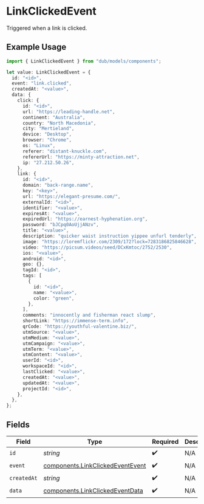 # LinkClickedEvent

Triggered when a link is clicked.

## Example Usage

```typescript
import { LinkClickedEvent } from "dub/models/components";

let value: LinkClickedEvent = {
  id: "<id>",
  event: "link.clicked",
  createdAt: "<value>",
  data: {
    click: {
      id: "<id>",
      url: "https://leading-handle.net",
      continent: "Australia",
      country: "North Macedonia",
      city: "Mertieland",
      device: "Desktop",
      browser: "Chrome",
      os: "Linux",
      referer: "distant-knuckle.com",
      refererUrl: "https://minty-attraction.net",
      ip: "27.212.50.26",
    },
    link: {
      id: "<id>",
      domain: "back-range.name",
      key: "<key>",
      url: "https://elegant-presume.com/",
      externalId: "<id>",
      identifier: "<value>",
      expiresAt: "<value>",
      expiredUrl: "https://earnest-hyphenation.org",
      password: "bJCpq0AoUjjANzv",
      title: "<value>",
      description: "quicker waist instruction yippee unfurl tenderly",
      image: "https://loremflickr.com/2309/172?lock=7283186825846628",
      video: "https://picsum.videos/seed/DCxKmtoc/2752/2530",
      ios: "<value>",
      android: "<id>",
      geo: {},
      tagId: "<id>",
      tags: [
        {
          id: "<id>",
          name: "<value>",
          color: "green",
        },
      ],
      comments: "innocently and fisherman react slump",
      shortLink: "https://immense-term.info",
      qrCode: "https://youthful-valentine.biz/",
      utmSource: "<value>",
      utmMedium: "<value>",
      utmCampaign: "<value>",
      utmTerm: "<value>",
      utmContent: "<value>",
      userId: "<id>",
      workspaceId: "<id>",
      lastClicked: "<value>",
      createdAt: "<value>",
      updatedAt: "<value>",
      projectId: "<id>",
    },
  },
};
```

## Fields

| Field                                                                                | Type                                                                                 | Required                                                                             | Description                                                                          |
| ------------------------------------------------------------------------------------ | ------------------------------------------------------------------------------------ | ------------------------------------------------------------------------------------ | ------------------------------------------------------------------------------------ |
| `id`                                                                                 | *string*                                                                             | :heavy_check_mark:                                                                   | N/A                                                                                  |
| `event`                                                                              | [components.LinkClickedEventEvent](../../models/components/linkclickedeventevent.md) | :heavy_check_mark:                                                                   | N/A                                                                                  |
| `createdAt`                                                                          | *string*                                                                             | :heavy_check_mark:                                                                   | N/A                                                                                  |
| `data`                                                                               | [components.LinkClickedEventData](../../models/components/linkclickedeventdata.md)   | :heavy_check_mark:                                                                   | N/A                                                                                  |